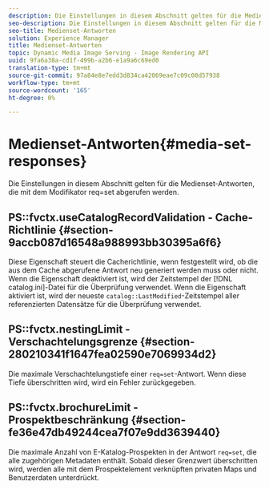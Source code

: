 ```yaml
---
description: Die Einstellungen in diesem Abschnitt gelten für die Medienset-Antworten, die mit dem Modifikator req=set abgerufen werden.
seo-description: Die Einstellungen in diesem Abschnitt gelten für die Medienset-Antworten, die mit dem Modifikator req=set abgerufen werden.
seo-title: Medienset-Antworten
solution: Experience Manager
title: Medienset-Antworten
topic: Dynamic Media Image Serving - Image Rendering API
uuid: 9fa6a38a-cd1f-499b-a2b6-e1a9a6c69ed0
translation-type: tm+mt
source-git-commit: 97a84e8e7edd3d834ca42069eae7c09c00d57938
workflow-type: tm+mt
source-wordcount: '165'
ht-degree: 0%

---
```



# Medienset-Antworten{#media-set-responses}

Die Einstellungen in diesem Abschnitt gelten für die Medienset-Antworten, die mit dem Modifikator req=set abgerufen werden.

## PS::fvctx.useCatalogRecordValidation - Cache-Richtlinie {#section-9accb087d16548a988993bb30395a6f6}

Diese Eigenschaft steuert die Cacherichtlinie, wenn festgestellt wird, ob die aus dem Cache abgerufene Antwort neu generiert werden muss oder nicht. Wenn die Eigenschaft deaktiviert ist, wird der Zeitstempel der [!DNL catalog.ini]-Datei für die Überprüfung verwendet. Wenn die Eigenschaft aktiviert ist, wird der neueste `catalog::LastModified`-Zeitstempel aller referenzierten Datensätze für die Überprüfung verwendet.

## PS::fvctx.nestingLimit - Verschachtelungsgrenze {#section-280210341f1647fea02590e7069934d2}

Die maximale Verschachtelungstiefe einer `req=set`-Antwort. Wenn diese Tiefe überschritten wird, wird ein Fehler zurückgegeben.

## PS::fvctx.brochureLimit - Prospektbeschränkung {#section-fe36e47db49244cea7f07e9dd3639440}

Die maximale Anzahl von E-Katalog-Prospekten in der Antwort `req=set`, die alle zugehörigen Metadaten enthält. Sobald dieser Grenzwert überschritten wird, werden alle mit dem Prospektelement verknüpften privaten Maps und Benutzerdaten unterdrückt.
